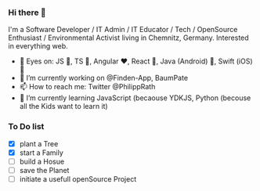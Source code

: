 ### Hi there 👋
I'm a Software Developer / IT Admin / IT Educator / Tech / OpenSource Enthusiast / Environmental Activist living in Chemnitz, Germany. Interested in everything web.

- :eyes: Eyes on: JS :yellow_heart:, TS :blue_heart:, Angular :heart:, React :blue_heart:, Java (Android) :robot:, Swift (iOS) :apple:
- 🔭 I’m currently working on @Finden-App, BaumPate
- 📫 How to reach me: Twitter @PhilippRath
- 🌱 I’m currently learning JavaScript (becaouse YDKJS, Python (becouse all the Kids want to learn it)

### To Do list
- [x] plant a Tree
- [x] start a Family
- [ ] build a Hosue
- [ ] save the Planet
- [ ] initiate a usefull openSource Project

<!--- 
- 👯 I’m looking to collaborate on ...
- 🤔 I’m looking for help with ...
- 💬 Ask me about ...
- 😄 Pronouns: ...
- ⚡ Fun fact: ...
-->
